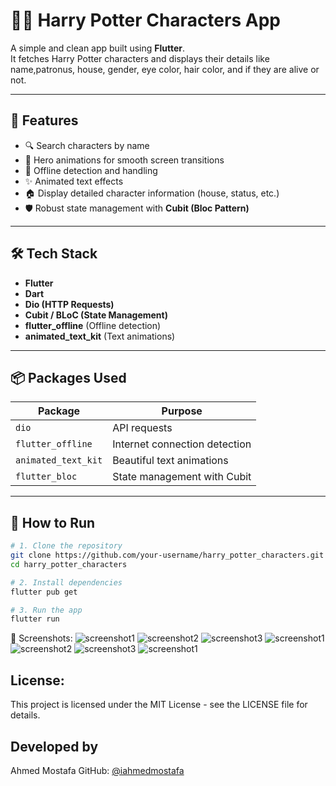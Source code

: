 # 🧙‍♂️ Harry Potter Characters App

A simple and clean app built using **Flutter**.  
It fetches Harry Potter characters and displays their details like name,patronus, house, gender, eye color, hair color, and if they are alive or not.

---

## 📱 Features

- 🔍 Search characters by name
- 🦉 Hero animations for smooth screen transitions
- 📴 Offline detection and handling
- ✨ Animated text effects
- 🏠 Display detailed character information (house, status, etc.)
- 🛡 Robust state management with **Cubit (Bloc Pattern)**

---

## 🛠 Tech Stack

- **Flutter**
- **Dart**
- **Dio (HTTP Requests)**
- **Cubit / BLoC (State Management)**
- **flutter_offline** (Offline detection)
- **animated_text_kit** (Text animations)

---

## 📦 Packages Used

| Package               | Purpose                      |
|------------------------|-------------------------------|
| `dio`                 | API requests                  |
| `flutter_offline`     | Internet connection detection  |
| `animated_text_kit`   | Beautiful text animations      |
| `flutter_bloc`        | State management with Cubit     |

---

## 🚀 How to Run

```bash
# 1. Clone the repository
git clone https://github.com/your-username/harry_potter_characters.git
cd harry_potter_characters

# 2. Install dependencies
flutter pub get

# 3. Run the app
flutter run
```

📸 Screenshots:
![screenshot1](assets/screenshots/screenshot1.jpg)
![screenshot2](assets/screenshots/screenshot2.jpg)
![screenshot3](assets/screenshots/screenshot3.jpg)
![screenshot1](assets/screenshots/screenshot4.jpg)
![screenshot2](assets/screenshots/screenshot5.jpg)
![screenshot3](assets/screenshots/screenshot7.jpg)
![screenshot1](assets/screenshots/screenshot6.jpg)


## License:
This project is licensed under the MIT License - see the LICENSE file for details.

## Developed by
Ahmed Mostafa
GitHub: [@iahmedmostafa](https://github.com/iahmedmostafa)